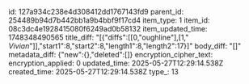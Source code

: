 id: 127a934c238e4d308412dd1767143fd9
parent_id: 254489b94d7b442bb1a9b4bbf9f17cd4
item_type: 1
item_id: 08c3dc4e1928415080f6249ad0b58132
item_updated_time: 1748348490565
title_diff: "[{\"diffs\":[[0,\"oughline\"],[1,\" *Vivian*\"]],\"start1\":8,\"start2\":8,\"length1\":8,\"length2\":17}]"
body_diff: "[]"
metadata_diff: {"new":{},"deleted":[]}
encryption_cipher_text: 
encryption_applied: 0
updated_time: 2025-05-27T12:29:14.538Z
created_time: 2025-05-27T12:29:14.538Z
type_: 13